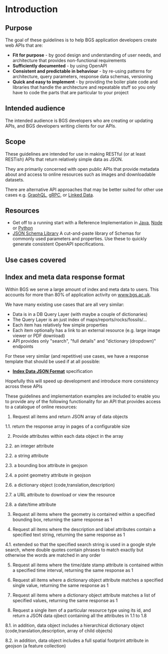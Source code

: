# Introduction


## Purpose

The goal of these guidelines is to help BGS application developers create web APIs that are:

* **Fit for purpose** -  by good design and understanding of user needs, and architecture that provides non-functional requirements
* **Sufficiently documented** - by using OpenAPI 
* **Consistent and predictable in behaviour**  - by re-using patterns for architecture, query parameters, response data schemas, versioning
* **Quick and easy to implement** - by providing the boiler plate code and libraries that handle the architecture and repeatable stuff so you only have to code the parts that are particular to your project

## Intended audience

The intended audience is BGS developers who are creating or updating APIs, and BGS developers writing clients for our APIs. 

## Scope

These guidelines are intended for use in making RESTful (or at least RESTish) APIs that return relatively simple data as JSON. 

They are primarily concerned with open public APIs that provide metadata about and access to online resources such as images and downloadable datasets.

There are alternative API approaches that may be better suited for other use cases e.g. [GraphQL](https://graphql.org/), [gRPC](https://grpc.io/), or [Linked Data](http://linkeddata.org/).

## Resources

- Get off to a running start with a Reference Implementation in [Java](reference-implementations/java.md), [Node](reference-implementations/node.md) or [Python](reference-implementations/python.md)
- [JSON Schema Library](appendices/json-schema-library.md) A cut-and-paste library of Schemas for commonly used parameters and properties. Use these to quickly generate consistent OpenAPI specifications.
 

## Use cases covered

## Index and meta data response format

Within BGS we serve a large amount of index and meta data to users. This accounts for more than 80% of application activity on www.bgs.ac.uk.

We have many existing use cases that are all very similar:

- Data is in a DB Query Layer (with maybe a couple of dictionaries)
- The Query Layer is an just index of maps/reports/rocks/fossils/... 
- Each item has relatively few simple properties
- Each item optionally has a link to an external resource (e.g. large image viewer or PDF download)
- API provides only "search", "full details" and "dictionary (dropdown)" endpoints

For these very similar (and repetitive) use cases, we have a response template that should be used if at all possible:

- **[Index Data JSON Format](main-content/json-format)** specification

Hopefully this will speed up development and introduce more consistency across these APIs

These guidelines and implementation examples are included to enable you to provide any of the following functionality for an API 
that provides access to a catalogue of online resources: 

1. Request all items and return JSON array of data objects

 1.1. return the response array in pages of a configurable size

2. Provide attributes within each data object in the array

 2.2. an integer attribute

 2.2. a string attribute

 2.3. a bounding box attribute in geojson 

 2.4. a point geometry attribute in geojson

 2.6. a dictionary object (code,translation,description)

 2.7. a URL attribute to download or view the resource

 2.8. a date/time attribute

3. Request all items where the geometry is contained within a specified bounding box, returning the same response as 1

4. Request all items where the description and label attributes contain a specified text string, returning the same response as 1

 4.1. extended so that the specified search string is used in a google style search, where double quotes contain phrases to match exactly but otherwise the words are matched in any order

5. Request all items where the time/date stamp attribute is contained within a specified time interval, returning the same response as 1

6. Request all items where a dictionary object attribute matches a specified single value, returning the same response as 1

7. Request all items where a dictionary object attribute matches a list of specified values, returning the same response as 1

8. Request a single item of a particular resource type using its id, and return a JSON data ojbect containing all the attributes in 1.1 to 1.8

 8.1. in addition, data object includes a hierarchical dictionary object (code,translation,description, array of child objects)

 8.2. in addition, data object includes a full spatial footprint attribute in geojson (a feature collection)